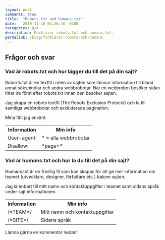 ```yaml
---
layout: post
comments: true
title:  "Robots.txt and Humans.txt"
date:   2019-11-18 03:26:46 -0100
categories: Q/A
description: Förklarar robots.txt och humans.txt.
permalink: /blog/forklarar-robots-och-humans
---
```

<div class="post-style">
    <h2><strong>Frågor och svar</strong></h2>
    <h3>Vad är robots.txt och hur lägger du till det på din sajt?</h3>
    <p>Roborts.txt är en textfil i roten av sajten som lämnar information till bland annat sökspindlar och andra webbrobotar. När en webbrobot besöker sidan tittar de först efter robots.txt innan den besöker sajten.</p>
    <p>Jag skapa en robots textfil (The Robots Exclusion Protocol) och la till samtliga webbrobotar och exkluderade pagination.</p>
    <p>Mina fält jag använt:</p>
    <table class="table">
        <tr>
            <th>Information</th>
            <th>Min info</th>
        </tr>
        <tr>
            <td>User-agent:</td>
            <td>* = alla webbrobotar</td>
        </tr>
        <tr>
            <td>Disallow:</td>
            <td>*page=*</td>
        </tr>
    </table>
    <h3>Vad är humans.txt och hur la du till det på din sajt?</h3>
    <p>Humans.txt är en frivillig fil som kan skapas för att ge mer information om teamet (utvecklare, designer, författare etc.) bakom sajten.</p>
    <p>Jag la enbart till mitt namn och kontaktuppgifter i teamet samt sidans språk under sajt informationen.</p>
        <table class="table">
        <tr>
            <th>Information</th>
            <th>Min info</th>
        </tr>
        <tr>
            <td>/*TEAM*/</td>
            <td>Mitt namn och kontaktuppgifter</td>
        </tr>
        <tr>
            <td>/*SITE*/</td>
            <td>Sidans språk</td>
        </tr>
    </table>
    <p>Lämna gärna en kommentar nedan!</p>
</div>